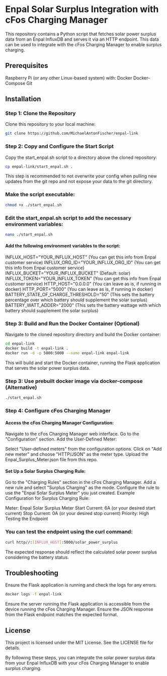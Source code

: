 # Enpal Solar Surplus Integration with cFos Charging Manager

This repository contains a Python script that fetches solar power surplus data from an Enpal InfluxDB and serves it via an HTTP endpoint. This data can be used to integrate with the cFos Charging Manager to enable surplus charging.

## Prerequisites
Raspberry Pi (or any other Linux-based system) with:
Docker
Docker-Compose
Git

## Installation

### Step 1: Clone the Repository
Clone this repository to your local machine:

```bash
git clone https://github.com/MichaelAntonFischer/enpal-link
```

### Step 2: Copy and Configure the Start Script
Copy the start_enpal.sh script to a directory above the cloned repository:

```bash
cp enpal-link/start_enpal.sh .
```
This step is recommended to not overwrite your config when pulling new updates from the git repo and not expose your data to the git directory.

### Make the script executable:

```bash
chmod +x ./start_enpal.sh
```

### Edit the start_enpal.sh script to add the necessary environment variables:

```bash
nano ./start_enpal.sh
```

#### Add the following environment variables to the script:

INFLUX_HOST="YOUR_INFLUX_HOST" (You can get this info from Enpal customer service)
INFLUX_ORG_ID="YOUR_INFLUX_ORG_ID" (You can get this info from Enpal customer service)
INFLUX_BUCKET="YOUR_INFLUX_BUCKET" (Default: solar)
INFLUX_TOKEN="YOUR_INFLUX_TOKEN" (You can get this info from Enpal customer service)
HTTP_HOST="0.0.0.0" (You can leave as is, if running in docker)
HTTP_PORT="5000" (You can leave as is, if running in docker)
BATTERY_STATE_OF_CHARGE_THRESHOLD="50" (This sets the battery percentage over which battery should supplement the solar surplus)
BATTERY_WATT_ADDER="2000" (This sets the battery wattage with which battery should supplement the solar surplus)

### Step 3: Build and Run the Docker Container (Optional)
Navigate to the cloned repository directory and build the Docker container:

```bash
cd enpal-link
docker build -t enpal-link .
docker run -d -p 5000:5000 --name enpal-link enpal-link
```

This will build and start the Docker container, running the Flask application that serves the solar power surplus data.

### Step 3: Use prebuilt docker image via docker-compose (Alternative)
```bash
./start_enpal.sh
```

### Step 4: Configure cFos Charging Manager
#### Access the cFos Charging Manager Configuration:

Navigate to the cFos Charging Manager web interface.
Go to the "Configuration" section.
Add the User-Defined Meter:

Select "User-defined meters" from the configuration options.
Click on "Add new meter" and choose "HTTP/JSON" as the meter type.
Upload the Enpal_Surplus_Meter.json file from this repo.

#### Set Up a Solar Surplus Charging Rule:

Go to the "Charging Rules" section in the cFos Charging Manager.
Add a new rule and select "Surplus Charging" as the mode.
Configure the rule to use the "Enpal Solar Surplus Meter" you just created.
Example Configuration for Surplus Charging Rule:

Meter: Enpal Solar Surplus Meter
Start Current: 6A (or your desired start current)
Stop Current: 0A (or your desired stop current)
Priority: High
Testing the Endpoint

### You can test the endpoint using the curl command:

```bash
curl http//:[INFLUX_HOST]:5000/solar_power_surplus
```

The expected response should reflect the calculated solar power surplus considering the battery status.

## Troubleshooting

Ensure the Flask application is running and check the logs for any errors.
```bash
docker logs -f enpal-link
```
Ensure the server running the Flask application is accessible from the device running the cFos Charging Manager.
Ensure the JSON response from the Flask endpoint matches the expected format.

## License

This project is licensed under the MIT License. See the LICENSE file for details.

By following these steps, you can integrate the solar power surplus data from your Enpal InfluxDB with your cFos Charging Manager to enable surplus charging.
